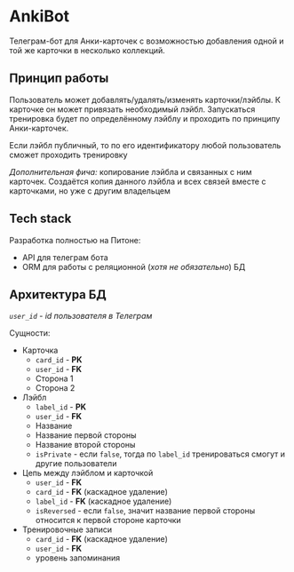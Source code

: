 # AnkiBot
Телеграм-бот для Анки-карточек с возможностью добавления одной и той же карточки в несколько коллекций.

## Принцип работы
Пользователь может добавлять/удалять/изменять карточки/лэйблы. К карточке он может привязать необходимый лэйбл. Запускаться тренировка будет по определённому лэйблу и проходить по принципу Анки-карточек.

Если лэйбл публичный, то по его идентификатору любой пользователь сможет проходить тренировку

*Дополнительная фича:* копирование лэйбла и связанных с ним карточек. Создаётся копия данного лэйбла и всех связей вместе с карточками, но уже с другим владельцем

## Tech stack
Разработка полностью на Питоне:
- API для телеграм бота
- ORM для работы с реляционной (*хотя не обязательно*) БД

## Архитектура БД 
*`user_id` - id пользователя в Телеграм*

Сущности:
- Карточка
  - `card_id` - **PK**
  - `user_id` - **FK**
  - Сторона 1
  - Сторона 2
- Лэйбл
  - `label_id` - **PK**
  - `user_id` - **FK**
  - Название
  - Название первой стороны
  - Название второй стороны
  - `isPrivate` - если `false`, тогда по `label_id` тренироваться смогут и другие пользователи
- Цепь между лэйблом и карточкой
  - `user_id` - **FK**
  - `card_id` - **FK** (каскадное удаление)
  - `label_id` - **FK** (каскадное удаление)
  - `isReversed` - если `false`, значит название первой стороны относится к первой стороне карточки
- Тренировочные записи
  - `card_id` - **FK** (каскадное удаление)
  - `user_id` - **FK**
  - уровень запоминания